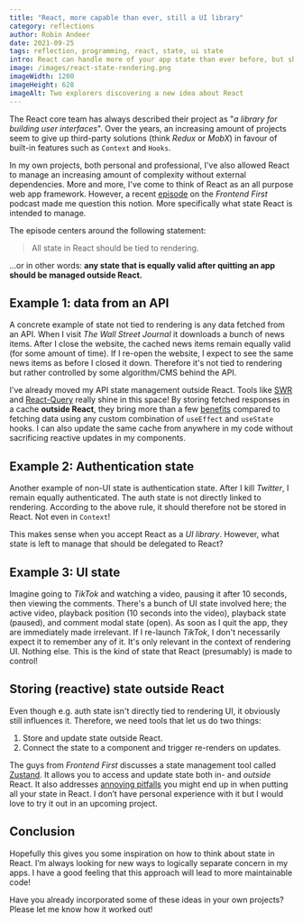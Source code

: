 ```yaml
---
title: "React, more capable than ever, still a UI library"
category: reflections
author: Robin Andeer
date: 2021-09-25
tags: reflection, programming, react, state, ui state
intro: React can handle more of your app state than ever before, but should you let it?
image: /images/react-state-rendering.png
imageWidth: 1200
imageHeight: 628
imageAlt: Two explorers discovering a new idea about React
---
```


The React core team has always described their project as "_a library for building user interfaces_". Over the years, an increasing amount of projects seem to give up third-party solutions (think _Redux_ or _MobX_) in favour of built-in features such as `Context` and `Hooks`.

In my own projects, both personal and professional, I've also allowed React to manage an increasing amount of complexity without external dependencies. More and more, I've come to think of React as an all purpose web app framework. However, a recent [episode](https://frontendfirst.fm/episodes/shared-reactive-data-without-context-or-effects) on the _Frontend First_ podcast made me question this notion. More specifically what state React is intended to manage.

The episode centers around the following statement:

> All state in React should be tied to rendering.

...or in other words: **any state that is equally valid after quitting an app should be managed outside React.**

## Example 1: data from an API

A concrete example of state not tied to rendering is any data fetched from an API. When I visit _The Wall Street Journal_ it downloads a bunch of news items. After I close the website, the cached news items remain equally valid (for some amount of time). If I re-open the website, I expect to see the same news items as before I closed it down. Therefore it's not tied to rendering but rather controlled by some algorithm/CMS behind the API.

I've already moved my API state management outside React. Tools like [SWR](https://swr.vercel.app) and [React-Query](https://react-query.tanstack.com) really shine in this space! By storing fetched responses in a cache **outside React**, they bring more than a few [benefits](https://swr.vercel.app) compared to fetching data using any custom combination of `useEffect` and `useState` hooks. I can also update the same cache from anywhere in my code without sacrificing reactive updates in my components.

## Example 2: Authentication state

Another example of non-UI state is authentication state. After I kill _Twitter_, I remain equally authenticated. The auth state is not directly linked to rendering. According to the above rule, it should therefore not be stored in React. Not even in `Context`!

This makes sense when you accept React as a _UI library_. However, what state is left to manage that should be delegated to React?

## Example 3: UI state

Imagine going to _TikTok_ and watching a video, pausing it after 10 seconds, then viewing the comments. There's a bunch of UI state involved here; the active video, playback position (10 seconds into the video), playback state (paused), and comment modal state (open). As soon as I quit the app, they are immediately made irrelevant. If I re-launch _TikTok_, I don't necessarily expect it to remember any of it. It's only relevant in the context of rendering UI. Nothing else. This is the kind of state that React (presumably) is made to control!

## Storing (reactive) state outside React

Even though e.g. auth state isn't directly tied to rendering UI, it obviously still influences it. Therefore, we need tools that let us do two things:

1. Store and update state outside React.
1. Connect the state to a component and trigger re-renders on updates.

The guys from _Frontend First_ discusses a state management tool called [Zustand](https://github.com/pmndrs/zustand). It allows you to access and update state both in- and _outside_ React. It also addresses [annoying pitfalls](https://github.com/pmndrs/zustand) you might end up in when putting all your state in React. I don’t have personal experience with it but I would love to try it out in an upcoming project.

## Conclusion

Hopefully this gives you some inspiration on how to think about state in React. I’m always looking for new ways to logically separate concern in my apps. I have a good feeling that this approach will lead to more maintainable code!

Have you already incorporated some of these ideas in your own projects? Please let me know how it worked out!
